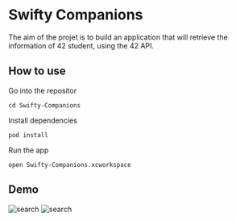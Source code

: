 # Swifty Companions

The aim of the projet is to build an application that will retrieve the information of 42 student, using the 42 API.

## How to use

Go into the repositor
```
cd Swifty-Companions
```

Install dependencies
```
pod install
```

Run the app
```
open Swifty-Companions.xcworkspace
```
## Demo

![search](https://media.giphy.com/media/XgAKTf9aW603KCOt96/giphy.gif)
![search](https://media.giphy.com/media/Ss6um5JuImWqf5yLLF/giphy.gif)
